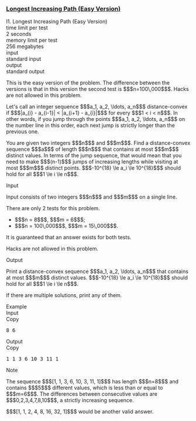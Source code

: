 <h3><a href="https://codeforces.com/contest/2147/problem/I1" target="_blank" rel="noopener noreferrer">Longest Increasing Path (Easy Version)</a></h3>

<div class="header"><div class="title">I1. Longest Increasing Path (Easy Version)</div><div class="time-limit"><div class="property-title">time limit per test</div>2 seconds</div><div class="memory-limit"><div class="property-title">memory limit per test</div>256 megabytes</div><div class="input-file input-standard"><div class="property-title">input</div>standard input</div><div class="output-file output-standard"><div class="property-title">output</div>standard output</div></div><div><p><span class="tex-font-style-bf">This is the easy version of the problem. The difference between the versions is that in this version the second test is $$$n=100\,000$$$. Hacks are not allowed in this problem.</span></p><p>Let's call an integer sequence $$$a_1, a_2, \ldots, a_n$$$ <span class="tex-font-style-it">distance-convex</span> if $$$|a_{i} - a_{i-1}| < |a_{i+1} - a_{i}|$$$ for every $$$1 < i < n$$$. In other words, if you jump through the points $$$a_1, a_2, \ldots, a_n$$$ on the number line in this order, each next jump is strictly longer than the previous one.</p><p>You are given two integers $$$n$$$ and $$$m$$$. Find a <span class="tex-font-style-it">distance-convex</span> sequence $$$a$$$ of length $$$n$$$ that contains <span class="tex-font-style-bf">at most $$$m$$$ distinct values</span>. In terms of the jump sequence, that would mean that you need to make $$$(n-1)$$$ jumps of increasing lengths while visiting at most $$$m$$$ distinct points. $$$-10^{18} \le a_i \le 10^{18}$$$ should hold for all $$$1 \le i \le n$$$.</p></div><div class="input-specification"><div class="section-title">Input</div><p>Input consists of two integers $$$n$$$ and $$$m$$$ on a single line.</p><p>There are only 2 tests for this problem.</p><ul> <li> $$$n = 8$$$, $$$m = 6$$$; </li><li> $$$n = 100\,000$$$, $$$m = 15\,000$$$. </li></ul> It is guaranteed that an answer exists for both tests.<p><span class="tex-font-style-bf">Hacks are not allowed in this problem.</span></p></div><div class="output-specification"><div class="section-title">Output</div><p>Print a distance-convex sequence $$$a_1, a_2, \ldots, a_n$$$ that contains at most $$$m$$$ distinct values. $$$-10^{18} \le a_i \le 10^{18}$$$ should hold for all $$$1 \le i \le n$$$.</p><p>If there are multiple solutions, print any of them.</p></div><div class="sample-tests"><div class="section-title">Example</div><div class="sample-test"><div class="input"><div class="title">Input<div title="Copy" data-clipboard-target="#id003748891168404308" id="id0032762758020426974" class="input-output-copier">Copy</div></div><pre id="id003748891168404308"><div class="test-example-line test-example-line-even test-example-line-0">8 6</div></pre></div><div class="output"><div class="title">Output<div title="Copy" data-clipboard-target="#id001927141237291421" id="id00622055529481986" class="input-output-copier">Copy</div></div><pre id="id001927141237291421">1 1 3 6 10 3 11 1
</pre></div></div></div><div class="note"><div class="section-title">Note</div><p>The sequence $$$[1, 1, 3, 6, 10, 3, 11, 1]$$$ has length $$$n=8$$$ and contains $$$5$$$ different values, which is less than or equal to $$$m=6$$$. The differences between consecutive values are $$$0,2,3,4,7,8,10$$$, a strictly increasing sequence.</p><p>$$$[1, 1, 2, 4, 8, 16, 32, 1]$$$ would be another valid answer.</p></div>